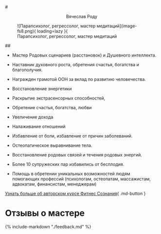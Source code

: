 
#<p style="text-align: center;">Вячеслав Роду</p>
<figure markdown>
![Парапсихолог, регрессолог, мастер медитаций](image-fs8.png){ loading=lazy }{
  <figcaption>Парапсихолог, регрессолог, мастер медитаций </figcaption>
</figure>


##<p style="text-align: center;"> </p>
 - Мастер Родовых сценариев (расстановок) и Душевного интеллекта.
 - Наставник духовного роста, обретения счастья, богатства и благополучия.
 - Награжден грамотой ООН за вклад по развитию человечества.
 
- Восстановление энергетики
- Раскрытие экстрасенсорных способностей,
- Обретение счастья, богатства, любви
- Увеличение дохода
- Налаживание отношений
- Избавление от боли, избавление от причин заболеваний. 
- Остеопатическое выравнивание тела.
- Восстановление родовых связей и течения родовых энергий.
- Более 10 супружеских пар избавились от бесплодия.
- Помощь в обретении уникальных возможностей людям помогающих профессий (психологам, остеопатам, массажистам,  адвокатам, финансистам, менеджерам)

[Узнать больше об авторском курсе Фитнес Сознания](https://centrkolo.autoweboffice.ru/?r=ordering/cart/as1&id=8&clean=true&lg=ru&Settings[hideColQuantity]=1&Settings[hideColDelete]=1){ .md-button }
# Отзывы о мастере
{% 
include-markdown "./feedback.md"
%}